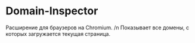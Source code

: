 # Domain-Inspector
Расширение для браузеров на Chromium. 
/n Показывает все домены, с которых загружается текущая страница.
